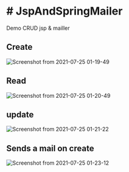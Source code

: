 <h1># JspAndSpringMailer</h1>

Demo CRUD jsp &amp; mailler

  <h2>Create</h2>


![Screenshot from 2021-07-25 01-19-49](https://user-images.githubusercontent.com/11821824/126879907-e3113ee9-a19c-4f5a-8821-b6c7bbf598e7.png)



<h2>Read</h2>

![Screenshot from 2021-07-25 01-20-49](https://user-images.githubusercontent.com/11821824/126879902-6a240db1-d870-4e80-ba06-78732e9387d6.png)



<h2>update</h2>

![Screenshot from 2021-07-25 01-21-22](https://user-images.githubusercontent.com/11821824/126879890-6dbfd196-961c-45b1-816b-4a540ee7e30e.png)



<h2>Sends a mail on create</h2>

![Screenshot from 2021-07-25 01-23-12](https://user-images.githubusercontent.com/11821824/126879790-10605e3f-5bb5-44a5-8c22-1a89f948e3cd.png)


